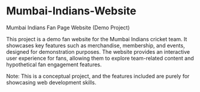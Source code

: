 # Mumbai-Indians-Website
Mumbai Indians Fan Page Website (Demo Project)

This project is a demo fan website for the Mumbai Indians cricket team. It showcases key features such as merchandise, membership, and events, designed for demonstration purposes. The website provides an interactive user experience for fans, allowing them to explore team-related content and hypothetical fan engagement features.

Note: This is a conceptual project, and the features included are purely for showcasing web development skills.
